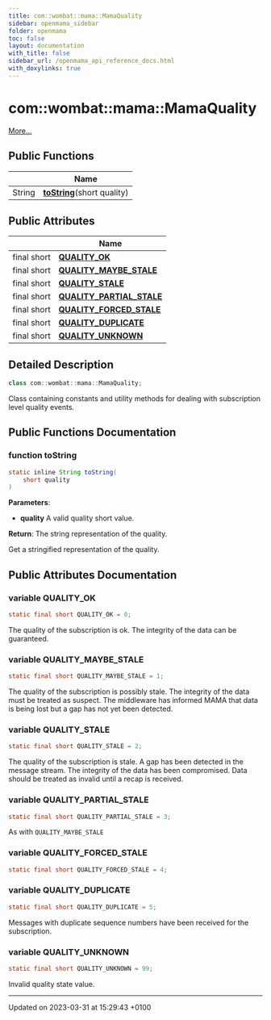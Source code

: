 ```yaml
---
title: com::wombat::mama::MamaQuality
sidebar: openmama_sidebar
folder: openmama
toc: false
layout: documentation
with_title: false
sidebar_url: /openmama_api_reference_docs.html
with_doxylinks: true
---
```


# com::wombat::mama::MamaQuality



 [More...](#detailed-description)

## Public Functions

|                | Name           |
| -------------- | -------------- |
| String | **[toString](classcom_1_1wombat_1_1mama_1_1MamaQuality.html#function-tostring)**(short quality) |

## Public Attributes

|                | Name           |
| -------------- | -------------- |
| final short | **[QUALITY_OK](classcom_1_1wombat_1_1mama_1_1MamaQuality.html#variable-quality-ok)**  |
| final short | **[QUALITY_MAYBE_STALE](classcom_1_1wombat_1_1mama_1_1MamaQuality.html#variable-quality-maybe-stale)**  |
| final short | **[QUALITY_STALE](classcom_1_1wombat_1_1mama_1_1MamaQuality.html#variable-quality-stale)**  |
| final short | **[QUALITY_PARTIAL_STALE](classcom_1_1wombat_1_1mama_1_1MamaQuality.html#variable-quality-partial-stale)**  |
| final short | **[QUALITY_FORCED_STALE](classcom_1_1wombat_1_1mama_1_1MamaQuality.html#variable-quality-forced-stale)**  |
| final short | **[QUALITY_DUPLICATE](classcom_1_1wombat_1_1mama_1_1MamaQuality.html#variable-quality-duplicate)**  |
| final short | **[QUALITY_UNKNOWN](classcom_1_1wombat_1_1mama_1_1MamaQuality.html#variable-quality-unknown)**  |

## Detailed Description

```java
class com::wombat::mama::MamaQuality;
```


Class containing constants and utility methods for dealing with subscription level quality events. 

## Public Functions Documentation

### function toString

```java
static inline String toString(
    short quality
)
```


**Parameters**: 

  * **quality** A valid quality short value. 


**Return**: The string representation of the quality. 

Get a stringified representation of the quality.


## Public Attributes Documentation

### variable QUALITY_OK

```java
static final short QUALITY_OK = 0;
```


The quality of the subscription is ok. The integrity of the data can be guaranteed. 


### variable QUALITY_MAYBE_STALE

```java
static final short QUALITY_MAYBE_STALE = 1;
```


The quality of the subscription is possibly stale. The integrity of the data must be treated as suspect. The middleware has informed MAMA that data is being lost but a gap has not yet been detected. 


### variable QUALITY_STALE

```java
static final short QUALITY_STALE = 2;
```


The quality of the subscription is stale. A gap has been detected in the message stream. The integrity of the data has been compromised. Data should be treated as invalid until a recap is received. 


### variable QUALITY_PARTIAL_STALE

```java
static final short QUALITY_PARTIAL_STALE = 3;
```


As with `QUALITY_MAYBE_STALE`


### variable QUALITY_FORCED_STALE

```java
static final short QUALITY_FORCED_STALE = 4;
```


### variable QUALITY_DUPLICATE

```java
static final short QUALITY_DUPLICATE = 5;
```


Messages with duplicate sequence numbers have been received for the subscription. 


### variable QUALITY_UNKNOWN

```java
static final short QUALITY_UNKNOWN = 99;
```


Invalid quality state value. 


-------------------------------

Updated on 2023-03-31 at 15:29:43 +0100